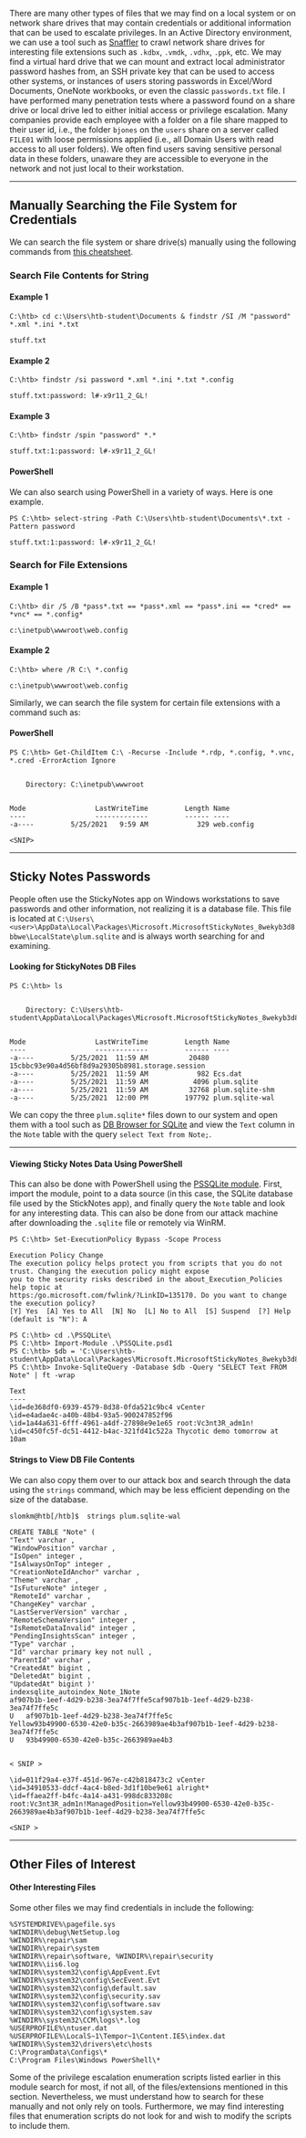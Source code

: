 There are many other types of files that we may find on a local system or on network share drives that may contain credentials or additional information that can be used to escalate privileges. In an Active Directory environment, we can use a tool such as [Snaffler](https://github.com/SnaffCon/Snaffler) to crawl network share drives for interesting file extensions such as `.kdbx`, `.vmdk`, `.vdhx`, `.ppk`, etc. We may find a virtual hard drive that we can mount and extract local administrator password hashes from, an SSH private key that can be used to access other systems, or instances of users storing passwords in Excel/Word Documents, OneNote workbooks, or even the classic `passwords.txt` file. I have performed many penetration tests where a password found on a share drive or local drive led to either initial access or privilege escalation. Many companies provide each employee with a folder on a file share mapped to their user id, i.e., the folder `bjones` on the `users` share on a server called `FILE01` with loose permissions applied (i.e., all Domain Users with read access to all user folders). We often find users saving sensitive personal data in these folders, unaware they are accessible to everyone in the network and not just local to their workstation.

---

## Manually Searching the File System for Credentials

We can search the file system or share drive(s) manually using the following commands from [this cheatsheet](https://swisskyrepo.github.io/InternalAllTheThings/redteam/escalation/windows-privilege-escalation/).

### Search File Contents for String
#### Example 1

```cmd-session
C:\htb> cd c:\Users\htb-student\Documents & findstr /SI /M "password" *.xml *.ini *.txt

stuff.txt
```

#### Example 2

```cmd-session
C:\htb> findstr /si password *.xml *.ini *.txt *.config

stuff.txt:password: l#-x9r11_2_GL!
```

#### Example 3

```cmd-session
C:\htb> findstr /spin "password" *.*

stuff.txt:1:password: l#-x9r11_2_GL!
```

#### PowerShell

We can also search using PowerShell in a variety of ways. Here is one example.

```powershell-session
PS C:\htb> select-string -Path C:\Users\htb-student\Documents\*.txt -Pattern password

stuff.txt:1:password: l#-x9r11_2_GL!
```

### Search for File Extensions
#### Example 1

```cmd-session
C:\htb> dir /S /B *pass*.txt == *pass*.xml == *pass*.ini == *cred* == *vnc* == *.config*

c:\inetpub\wwwroot\web.config
```

#### Example 2

```cmd-session
C:\htb> where /R C:\ *.config

c:\inetpub\wwwroot\web.config
```

Similarly, we can search the file system for certain file extensions with a command such as:
#### PowerShell

```powershell-session
PS C:\htb> Get-ChildItem C:\ -Recurse -Include *.rdp, *.config, *.vnc, *.cred -ErrorAction Ignore


    Directory: C:\inetpub\wwwroot


Mode                 LastWriteTime         Length Name
----                 -------------         ------ ----
-a----         5/25/2021   9:59 AM            329 web.config

<SNIP>
```

---

## Sticky Notes Passwords

People often use the StickyNotes app on Windows workstations to save passwords and other information, not realizing it is a database file. This file is located at `C:\Users\<user>\AppData\Local\Packages\Microsoft.MicrosoftStickyNotes_8wekyb3d8bbwe\LocalState\plum.sqlite` and is always worth searching for and examining.
#### Looking for StickyNotes DB Files

```powershell-session
PS C:\htb> ls
 
 
    Directory: C:\Users\htb-student\AppData\Local\Packages\Microsoft.MicrosoftStickyNotes_8wekyb3d8bbwe\LocalState
 
 
Mode                 LastWriteTime         Length Name
----                 -------------         ------ ----
-a----         5/25/2021  11:59 AM          20480 15cbbc93e90a4d56bf8d9a29305b8981.storage.session
-a----         5/25/2021  11:59 AM            982 Ecs.dat
-a----         5/25/2021  11:59 AM           4096 plum.sqlite
-a----         5/25/2021  11:59 AM          32768 plum.sqlite-shm
-a----         5/25/2021  12:00 PM         197792 plum.sqlite-wal
```

We can copy the three `plum.sqlite*` files down to our system and open them with a tool such as [DB Browser for SQLite](https://sqlitebrowser.org/dl/) and view the `Text` column in the `Note` table with the query `select Text from Note;`.

---
#### Viewing Sticky Notes Data Using PowerShell

This can also be done with PowerShell using the [PSSQLite module](https://github.com/RamblingCookieMonster/PSSQLite). First, import the module, point to a data source (in this case, the SQLite database file used by the StickNotes app), and finally query the `Note` table and look for any interesting data. This can also be done from our attack machine after downloading the `.sqlite` file or remotely via WinRM.

```powershell-session
PS C:\htb> Set-ExecutionPolicy Bypass -Scope Process

Execution Policy Change
The execution policy helps protect you from scripts that you do not trust. Changing the execution policy might expose
you to the security risks described in the about_Execution_Policies help topic at
https:/go.microsoft.com/fwlink/?LinkID=135170. Do you want to change the execution policy?
[Y] Yes  [A] Yes to All  [N] No  [L] No to All  [S] Suspend  [?] Help (default is "N"): A

PS C:\htb> cd .\PSSQLite\
PS C:\htb> Import-Module .\PSSQLite.psd1
PS C:\htb> $db = 'C:\Users\htb-student\AppData\Local\Packages\Microsoft.MicrosoftStickyNotes_8wekyb3d8bbwe\LocalState\plum.sqlite'
PS C:\htb> Invoke-SqliteQuery -Database $db -Query "SELECT Text FROM Note" | ft -wrap
 
Text
----
\id=de368df0-6939-4579-8d38-0fda521c9bc4 vCenter
\id=e4adae4c-a40b-48b4-93a5-900247852f96
\id=1a44a631-6fff-4961-a4df-27898e9e1e65 root:Vc3nt3R_adm1n!
\id=c450fc5f-dc51-4412-b4ac-321fd41c522a Thycotic demo tomorrow at 10am
```

#### Strings to View DB File Contents

We can also copy them over to our attack box and search through the data using the `strings` command, which may be less efficient depending on the size of the database.

```shell-session
slomkm@htb[/htb]$  strings plum.sqlite-wal

CREATE TABLE "Note" (
"Text" varchar ,
"WindowPosition" varchar ,
"IsOpen" integer ,
"IsAlwaysOnTop" integer ,
"CreationNoteIdAnchor" varchar ,
"Theme" varchar ,
"IsFutureNote" integer ,
"RemoteId" varchar ,
"ChangeKey" varchar ,
"LastServerVersion" varchar ,
"RemoteSchemaVersion" integer ,
"IsRemoteDataInvalid" integer ,
"PendingInsightsScan" integer ,
"Type" varchar ,
"Id" varchar primary key not null ,
"ParentId" varchar ,
"CreatedAt" bigint ,
"DeletedAt" bigint ,
"UpdatedAt" bigint )'
indexsqlite_autoindex_Note_1Note
af907b1b-1eef-4d29-b238-3ea74f7ffe5caf907b1b-1eef-4d29-b238-3ea74f7ffe5c
U	af907b1b-1eef-4d29-b238-3ea74f7ffe5c
Yellow93b49900-6530-42e0-b35c-2663989ae4b3af907b1b-1eef-4d29-b238-3ea74f7ffe5c
U	93b49900-6530-42e0-b35c-2663989ae4b3


< SNIP >

\id=011f29a4-e37f-451d-967e-c42b818473c2 vCenter
\id=34910533-ddcf-4ac4-b8ed-3d1f10be9e61 alright*
\id=ffaea2ff-b4fc-4a14-a431-998dc833208c root:Vc3nt3R_adm1n!ManagedPosition=Yellow93b49900-6530-42e0-b35c-2663989ae4b3af907b1b-1eef-4d29-b238-3ea74f7ffe5c

<SNIP >
```

---
## Other Files of Interest

#### Other Interesting Files

Some other files we may find credentials in include the following:

```shell-session
%SYSTEMDRIVE%\pagefile.sys
%WINDIR%\debug\NetSetup.log
%WINDIR%\repair\sam
%WINDIR%\repair\system
%WINDIR%\repair\software, %WINDIR%\repair\security
%WINDIR%\iis6.log
%WINDIR%\system32\config\AppEvent.Evt
%WINDIR%\system32\config\SecEvent.Evt
%WINDIR%\system32\config\default.sav
%WINDIR%\system32\config\security.sav
%WINDIR%\system32\config\software.sav
%WINDIR%\system32\config\system.sav
%WINDIR%\system32\CCM\logs\*.log
%USERPROFILE%\ntuser.dat
%USERPROFILE%\LocalS~1\Tempor~1\Content.IE5\index.dat
%WINDIR%\System32\drivers\etc\hosts
C:\ProgramData\Configs\*
C:\Program Files\Windows PowerShell\*
```

Some of the privilege escalation enumeration scripts listed earlier in this module search for most, if not all, of the files/extensions mentioned in this section. Nevertheless, we must understand how to search for these manually and not only rely on tools. Furthermore, we may find interesting files that enumeration scripts do not look for and wish to modify the scripts to include them.